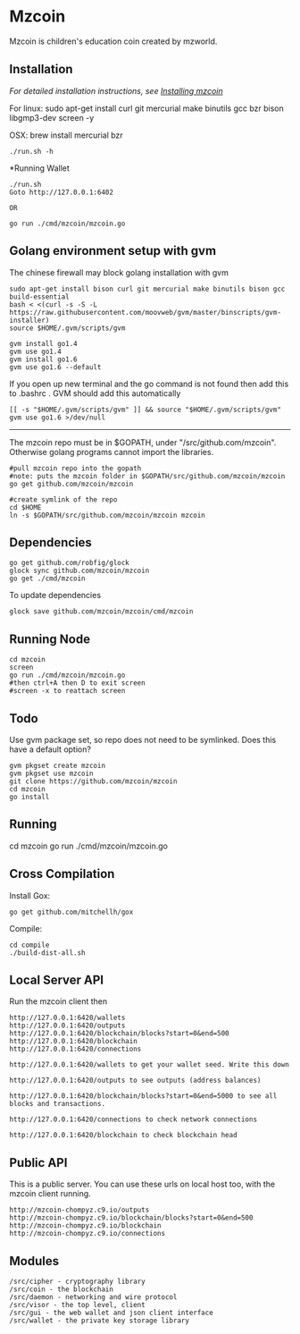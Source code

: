 
Mzcoin
=======

Mzcoin is children's education coin created by mzworld.

Installation
------------

*For detailed installation instructions, see [Installing mzcoin](../../wiki/Installation)*

For linux:
sudo apt-get install curl git mercurial make binutils gcc bzr bison libgmp3-dev screen -y

OSX:
brew install mercurial bzr

```
./run.sh -h
```

*Running Wallet

```
./run.sh
Goto http://127.0.0.1:6402

OR

go run ./cmd/mzcoin/mzcoin.go
```

Golang environment setup with gvm
---

The chinese firewall may block golang installation with gvm

```
sudo apt-get install bison curl git mercurial make binutils bison gcc build-essential
bash < <(curl -s -S -L https://raw.githubusercontent.com/moovweb/gvm/master/binscripts/gvm-installer)
source $HOME/.gvm/scripts/gvm

gvm install go1.4
gvm use go1.4
gvm install go1.6
gvm use go1.6 --default
```

If you open up new terminal and the go command is not found then add this to .bashrc . GVM should add this automatically

```
[[ -s "$HOME/.gvm/scripts/gvm" ]] && source "$HOME/.gvm/scripts/gvm"
gvm use go1.6 >/dev/null
```

---

The mzcoin repo must be in $GOPATH, under "/src/github.com/mzcoin". Otherwise golang programs cannot import the libraries.

```
#pull mzcoin repo into the gopath
#note: puts the mzcoin folder in $GOPATH/src/github.com/mzcoin/mzcoin
go get github.com/mzcoin/mzcoin

#create symlink of the repo
cd $HOME
ln -s $GOPATH/src/github.com/mzcoin/mzcoin mzcoin
```

Dependencies
---

```
go get github.com/robfig/glock
glock sync github.com/mzcoin/mzcoin
go get ./cmd/mzcoin
```

To update dependencies
```
glock save github.com/mzcoin/mzcoin/cmd/mzcoin
```

Running Node
---

```
cd mzcoin
screen
go run ./cmd/mzcoin/mzcoin.go 
#then ctrl+A then D to exit screen
#screen -x to reattach screen
```

Todo
---

Use gvm package set, so repo does not need to be symlinked. Does this have a default option?

```
gvm pkgset create mzcoin
gvm pkgset use mzcoin
git clone https://github.com/mzcoin/mzcoin
cd mzcoin
go install
```

Running
---

cd mzcoin
go run ./cmd/mzcoin/mzcoin.go

Cross Compilation
---

Install Gox:
```
go get github.com/mitchellh/gox
```

Compile:
```
cd compile
./build-dist-all.sh
```

Local Server API
----

Run the mzcoin client then
```
http://127.0.0.1:6420/wallets
http://127.0.0.1:6420/outputs
http://127.0.0.1:6420/blockchain/blocks?start=0&end=500
http://127.0.0.1:6420/blockchain
http://127.0.0.1:6420/connections
```

```
http://127.0.0.1:6420/wallets to get your wallet seed. Write this down

http://127.0.0.1:6420/outputs to see outputs (address balances)

http://127.0.0.1:6420/blockchain/blocks?start=0&end=5000 to see all blocks and transactions.

http://127.0.0.1:6420/connections to check network connections

http://127.0.0.1:6420/blockchain to check blockchain head
```

Public API
----

This is a public server. You can use these urls on local host too, with the mzcoin client running.
```
http://mzcoin-chompyz.c9.io/outputs
http://mzcoin-chompyz.c9.io/blockchain/blocks?start=0&end=500
http://mzcoin-chompyz.c9.io/blockchain
http://mzcoin-chompyz.c9.io/connections
```

Modules
-----

```
/src/cipher - cryptography library
/src/coin - the blockchain
/src/daemon - networking and wire protocol
/src/visor - the top level, client
/src/gui - the web wallet and json client interface
/src/wallet - the private key storage library
```